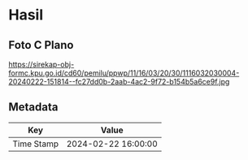 # Hasil

## Foto C Plano

https://sirekap-obj-formc.kpu.go.id/cd60/pemilu/ppwp/11/16/03/20/30/1116032030004-20240222-151814--fc27dd0b-2aab-4ac2-9f72-b154b5a6ce9f.jpg


## Metadata

| Key        | Value               |
| ---------- | ------------------- |
| Time Stamp | 2024-02-22 16:00:00 |



